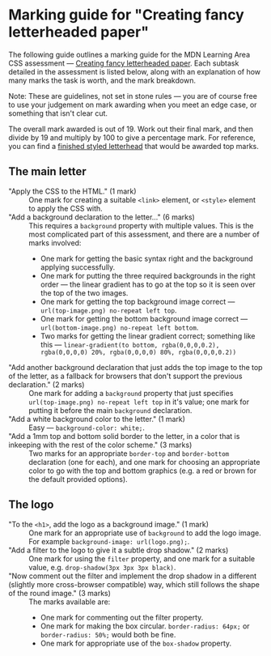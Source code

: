 # Marking guide for "Creating fancy letterheaded paper"

The following guide outlines a marking guide for the MDN Learning Area CSS assessment — [Creating fancy letterheaded paper](https://developer.mozilla.org/en-US/Learn/CSS/Styling_boxes/Creating_fancy_letterheaded_paper). Each subtask detailed in the assessment is listed below, along with an explanation of how many marks the task is worth, and the mark breakdown.

Note: These are guidelines, not set in stone rules — you are of course free to use your judgement on mark awarding when you meet an edge case, or something that isn't clear cut.

The overall mark awarded is out of 19. Work out their final mark, and then divide by 19 and multiply by 100 to give a percentage mark. For reference, you can find a [finished styled letterhead](index.html) that would be awarded top marks.

## The main letter

<dl>
<dt>"Apply the CSS to the HTML." (1 mark)</dt>
<dd>One mark for creating a suitable <code>&ltlink&gt;</code> element, or <code>&lt;style&gt;</code> element to apply the CSS with.</dd>
<dt>"Add a background declaration to the letter..." (6 marks)</dt>
<dd>This requires a <code>background</code> property with multiple values. This is the most complicated part of this assessment, and there are a number of marks involved:
  <ul>
    <li>One mark for getting the basic syntax right and the background applying successfully.</li>
    <li>One mark for putting the three required backgrounds in the right order — the linear gradient has to go at the top so it is seen over the top of the two images.</li>
    <li>One mark for getting the top background image correct — <code>url(top-image.png) no-repeat left top</code>.</li>
    <li>One mark for getting the bottom background image correct — <code>url(bottom-image.png) no-repeat left bottom</code>.</li>
    <li>Two marks for getting the linear gradient correct; something like this —  <code>linear-gradient(to bottom, rgba(0,0,0,0.2), rgba(0,0,0,0) 20%, rgba(0,0,0,0) 80%, rgba(0,0,0,0.2))</code>
</li>
  </ul>
</dd>
<dt>"Add another background declaration that just adds the top image to the top of the letter, as a fallback for browsers that don't support the previous declaration." (2 marks)</dt>
<dd>One mark for adding a <code>background</code> property that just specifies <code>url(top-image.png) no-repeat left top</code> in it's value; one mark for putting it before the main <code>background</code> declaration.</dd>
<dt>"Add a white background color to the letter." (1 mark)</dt>
<dd>Easy — <code>background-color: white;</code>.</dd>
<dt>"Add a 1mm top and bottom solid border to the letter, in a color that is inkeeping with the rest of the color scheme." (3 marks)</dt>
<dd>Two marks for an appropriate <code>border-top</code> and <code>border-bottom</code> declaration (one for each), and one mark for choosing an appropriate color to go with the top and bottom graphics (e.g. a red or brown for the default provided options).</dd>
</dl>

## The logo

<dl>
<dt>"To the <code>&lt;h1&gt;</code>, add the logo as a background image." (1 mark)</dt>
<dd>One mark for an appropriate use of <code>background</code> to add the logo image. For example <code>background-image: url(logo.png);</code>.</dd>
<dt>"Add a filter to the logo to give it a subtle drop shadow." (2 marks)</dt>
<dd>One mark for using the <code>filter</code> property, and one mark for a suitable value, e.g. <code>drop-shadow(3px 3px 3px black)</code>.</dd>
<dt>"Now comment out the filter and implement the drop shadow in a different (slightly more cross-browser compatible) way, which still follows the shape of the round image." (3 marks)</dt>
<dd>The marks available are:
  <ul>
    <li>One mark for commenting out the filter property.</li>
    <li>One mark for making the box circular. <code>border-radius: 64px;</code> or <code>border-radius: 50%;</code> would both be fine.</li>
    <li>One mark for appropriate use of the <code>box-shadow</code> property.</li>
  </ul>
</dd>

</dl>
